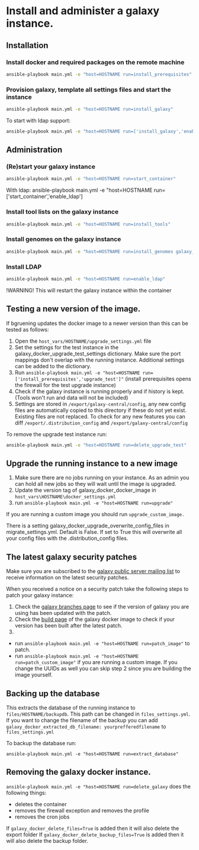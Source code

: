 # Install and administer a galaxy instance.

## Installation

### Install docker and required packages on the remote machine
```bash
ansible-playbook main.yml -e "host=HOSTNAME run=install_prerequisites"   
```

### Provision galaxy, template all settings files and start the instance
```bash
ansible-playbook main.yml -e "host=HOSTNAME run=install_galaxy"   
```

To start with ldap support:
```bash
ansible-playbook main.yml -e "host=HOSTNAME run=['install_galaxy','enable_ldap']"   
```
## Administration

### (Re)start your galaxy instance
```bash
ansible-playbook main.yml -e "host=HOSTNAME run=start_container"   
```
With ldap:
ansible-playbook main.yml -e "host=HOSTNAME run=['start_container','enable_ldap']

### Install tool lists on the galaxy instance
```bash
ansible-playbook main.yml -e "host=HOSTNAME run=install_tools"   
```

### Install genomes on the galaxy instance
```bash
ansible-playbook main.yml -e "host=HOSTNAME run=install_genomes galaxy_admin_api_key=YOURADMINAPIKEY" #This is not equal to the master api key   
```

### Install LDAP
```bash
ansible-playbook main.yml -e "host=HOSTNAME run=enable_ldap"   
```
!WARNING! This will restart the galaxy instance within the container

## Testing a new version of the image.

If bgruening updates the docker image to a newer version than this can be tested as follows:
1. Open the `host_vars/HOSTNAME/upgrade_settings.yml` file
2. Set the settings for the test instance in the galaxy_docker_upgrade_test_settings dictionary. Make sure the port mappings don't overlap with the running instance. Additional settings can be added to the dictionary.
3. Run `ansible-playbook main.yml -e "host=HOSTNAME run=['install_prerequisites','upgrade_test']"` (install prerequisites opens the firewall for the test upgrade instance)
4. Check if the galaxy instance is running properly and if history is kept.
(Tools won't run and data will not be included)
5. Settings are stored in `/export/galaxy-central/config`, any new config files are automatically copied to this directory if these do not yet exist.
Existing files are not replaced. To check for any new features you can diff `/export/.distribution_config` and `/export/galaxy-central/config`

To remove the upgrade test instance run:
```bash
ansible-playbook main.yml -e "host=HOSTNAME run=delete_upgrade_test"
```

## Upgrade the running instance to a new image

1. Make sure there are no jobs running on your instance. As an admin you can hold all new jobs so they will wait until the image is upgraded.
2. Update the version tag of galaxy_docker_docker_image in `host_vars\HOSTNAME\docker_settings.yml`
3. run `ansible-playbook main.yml -e "host=HOSTNAME run=upgrade"`

If you are running a custom image you should run `upgrade_custom_image.`

There is a setting galaxy_docker_upgrade_overwrite_config_files in migrate_settings.yml. Default is False.
If set to True this will overwrite all your config files with the .distribution_config files.

## The latest galaxy security patches
Make sure you are subscribed to the [galaxy public server mailing list](https://galaxyproject.org/public-galaxy-servers/)
to receive information on the latest security patches.

When you received a notice on a security patch take the following steps to patch your galaxy instance:
1. Check the [galaxy branches page](https://github.com/galaxyproject/galaxy/branches)
to see if the version of galaxy you are using has been updated with the patch.
2. Check the [build page](https://hub.docker.com/r/bgruening/galaxy-stable/builds/)
of the galaxy docker image to check if your version has been built after the latest patch.
3.
  * run `ansible-playbook main.yml -e "host=HOSTNAME run=patch_image"` to patch.
  * run `ansible-playbook main.yml -e "host=HOSTNAME run=patch_custom_image"` if you are running a custom image. If you change the UUIDs as well you can skip step 2 since you are building the image yourself.

## Backing up the database

This extracts the database of the running instance to `files/HOSTNAME/backupdb`.
This path can be changed in `files_settings.yml`. If you want to change the filename of the backup you can add
`galaxy_docker_extracted_db_filename: yourprefferedfilename` to `files_settings.yml`

To backup the database run:

```
ansible-playbook main.yml -e "host=HOSTNAME run=extract_database"
```

## Removing the galaxy docker instance.

`ansible-playbook main.yml -e "host=HOSTNAME run=delete_galaxy` does the following things:
+ deletes the container
+ removes the firewall exception and removes the profile
+ removes the cron jobs

If `galaxy_docker_delete_files=True` is added then it will also delete the export folder
If `galaxy_docker_delete_backup_files=True` is added then it will also delete the backup folder.
